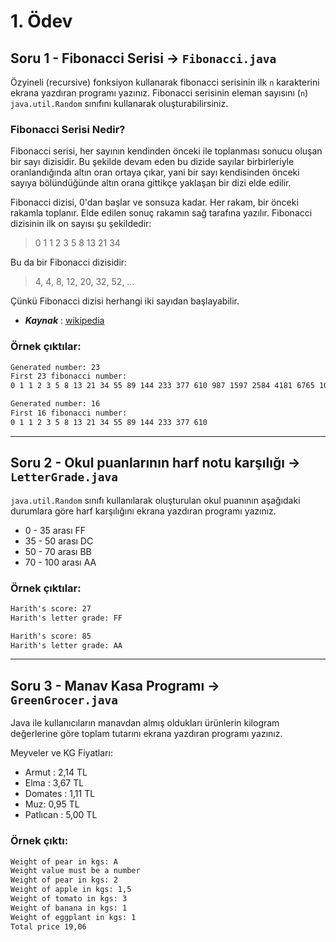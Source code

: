 # 1. Ödev

## Soru 1 - Fibonacci Serisi -> `Fibonacci.java`

Özyineli (recursive) fonksiyon kullanarak fibonacci serisinin ilk `n` karakterini ekrana yazdıran programı yazınız. Fibonacci serisinin eleman sayısını (`n`) `java.util.Random` sınıfını kullanarak oluşturabilirsiniz.

### Fibonacci Serisi Nedir?
Fibonacci serisi, her sayının kendinden önceki ile toplanması sonucu oluşan bir sayı dizisidir. Bu şekilde devam eden bu dizide sayılar birbirleriyle oranlandığında altın oran ortaya çıkar, yani bir sayı kendisinden önceki sayıya bölündüğünde altın orana gittikçe yaklaşan bir dizi elde edilir.

Fibonacci dizisi, 0'dan başlar ve sonsuza kadar. Her rakam, bir önceki rakamla toplanır. Elde edilen sonuç rakamın sağ tarafına yazılır. Fibonacci dizisinin ilk on sayısı şu şekildedir: 
> 0 1 1 2 3 5 8 13 21 34

Bu da bir Fibonacci dizisidir:
> 4, 4, 8, 12, 20, 32, 52, … 

Çünkü Fibonacci dizisi herhangi iki sayıdan başlayabilir.


- ***Kaynak*** : [wikipedia]((https://tr.wikipedia.org/wiki/Fibonacci_dizisi))

### Örnek çıktılar:

```cmd
Generated number: 23
First 23 fibonacci number:
0 1 1 2 3 5 8 13 21 34 55 89 144 233 377 610 987 1597 2584 4181 6765 10946 17711 
```

```cmd
Generated number: 16
First 16 fibonacci number:
0 1 1 2 3 5 8 13 21 34 55 89 144 233 377 610
```
---

## Soru 2 - Okul puanlarının harf notu karşılığı -> `LetterGrade.java`
`java.util.Random` sınıfı kullanılarak oluşturulan okul puanının aşağıdaki durumlara göre harf karşılığını ekrana yazdıran programı yazınız.

- 0 - 35 arası FF
- 35 - 50 arası DC
- 50 - 70 arası BB
- 70 - 100 arası AA

### Örnek çıktılar:
```cmd
Harith's score: 27
Harith's letter grade: FF
```
```cmd
Harith's score: 85
Harith's letter grade: AA
```
---
## Soru 3 - Manav Kasa Programı -> `GreenGrocer.java`
Java ile kullanıcıların manavdan almış oldukları ürünlerin kilogram değerlerine göre toplam tutarını ekrana yazdıran programı yazınız.

Meyveler ve KG Fiyatları:

- Armut : 2,14 TL
- Elma : 3,67 TL
- Domates : 1,11 TL
- Muz: 0,95 TL
- Patlıcan : 5,00 TL

### Örnek çıktı:
```cmd
Weight of pear in kgs: A
Weight value must be a number
Weight of pear in kgs: 2
Weight of apple in kgs: 1,5
Weight of tomato in kgs: 3
Weight of banana in kgs: 1
Weight of eggplant in kgs: 1
Total price 19,06
```
